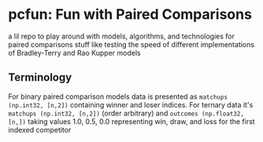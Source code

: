 # pcfun: Fun with Paired Comparisons

a lil repo to play around with models, algorithms, and technologies for paired comparisons
stuff like testing the speed of different implementations of Bradley-Terry and Rao Kupper models

## Terminology
For binary paired comparison models data is presented as `matchups (np.int32, [n,2])` containing winner and loser indices.
For ternary data it's `matchups (np.int32, [n,2])` (order arbitrary) and `outcomes (np.float32, [n,])` taking values 1.0, 0.5, 0.0 representing win, draw, and loss for the first indexed competitor

